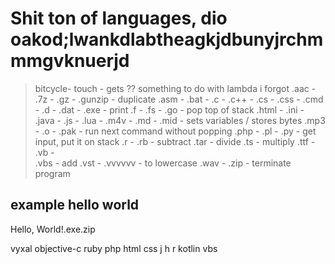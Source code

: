 # Shit ton of languages, dio oakod;lwankdlabtheagkjdbunyjrchmmmgvknuerjd

> bitcycle- 
> touch   - gets ?? something to do with lambda i forgot
.aac      -   
.7z       -
.gz       -
.gunzip   - duplicate
.asm      - 
.bat      -
.c        -
.c++      -
.cs       -
.css      -
.cmd      - 
.d        -
.dat      - 
.exe      - print
.f        -
.fs       -
.go       - pop top of stack
.html     -
.ini      -
.java     - 
.js       - 
.lua      -
.m4v      -
.md       -
.mid      - sets variables / stores bytes
.mp3      - 
.o        - 
.pak      - run next command without popping
.php      - 
.pl       - 
.py       - get input, put it on stack
.r        - 
.rb       - subtract
.tar      - divide
.ts       - multiply
.ttf      - 
.vb       -  
.vbs      - add
.vst      - 
.vvvvvv   - to lowercase
.wav      -
.zip      - terminate program

## example hello world

Hello, World!.exe.zip

vyxal
objective-c
ruby
php
html
css
j
h
r
kotlin
vbs